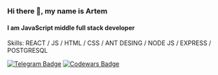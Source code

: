 ### Hi there 👋, my name is Artem
#### I am JavaScript middle full stack developer

Skills:  REACT / JS / HTML / CSS / ANT DESING / NODE JS / EXPRESS / POSTGRESQL

[![Telegram Badge](https://img.shields.io/badge/Telegram-Profile-informational?style=flat&logo=telegram&logoColor=white&color=0D76A8)](https://t.me/Nef007)
[![Codewars Badge](https://www.codewars.com/users/Nef007/badges/micro)](https://www.codewars.com/users/Nef007/)





